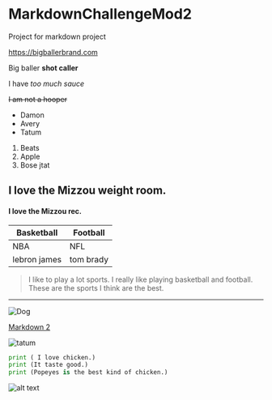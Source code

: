 # MarkdownChallengeMod2
Project for markdown project

<https://bigballerbrand.com>

Big baller **shot caller**

I have *too much sauce*

~~I am not a hooper~~

- Damon
- Avery
- Tatum

1. Beats
2. Apple
3. Bose
jtat
## I love the Mizzou weight room.

#### I love the Mizzou rec.

| Basketball | Football |
| ------- | ----- |
| NBA | NFL |
| lebron james | tom brady |

> I like to play a lot sports.
> I really like playing basketball and football.
> These are the sports I think are the best.
______________________________________________________________________________

![Dog](https://boygeniusreport.files.wordpress.com/2016/11/puppy-dog.jpg?quality=98&strip=all)

[Markdown 2](markdown2.md)

![tatum](https://cdn.nba.net/nba-drupal-prod/styles/landscape_2090w/s3/2017-08/jayson-tatum-portrait.jpg?itok=uLuckB1A.jpg)

``` python
print ( I love chicken.)
print (It taste good.)
print (Popeyes is the best kind of chicken.)
```
![alt text](https://camo.githubusercontent.com/e4b46b1609c61cb42b1de3ef18c7d5cbafa3d25d/68747470733a2f2f63646e2e6e62612e6e65742f6e62612d64727570616c2d70726f642f7374796c65732f6c616e6473636170655f32303930772f73332f323031372d30382f6a6179736f6e2d746174756d2d706f7274726169742e6a70673f69746f6b3d754c75636b4231412e6a7067.png "J Tat")

